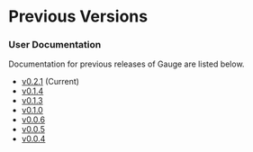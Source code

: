 # Previous Versions

### User Documentation

Documentation for previous releases of Gauge are listed below.

- [v0.2.1](/documentation/user/current) (Current)
- [v0.1.4](/documentation/user/0.1.4)
- [v0.1.3](/documentation/user/0.1.3)
- [v0.1.0](/documentation/user/0.1.0)
- [v0.0.6](/documentation/user/0.0.6)
- [v0.0.5](/documentation/user/0.0.5)
- [v0.0.4](/documentation/user/0.0.4)
